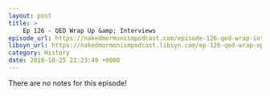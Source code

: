 ```yaml
---
layout: post
title: >
    Ep 126 - QED Wrap Up &amp; Interviews
episode_url: https://nakedmormonismpodcast.com/episode-126-qed-wrap-interviews/
libsyn_url: https://nakedmormonismpodcast.libsyn.com/ep-126-qed-wrap-up-interviews
category: History
date: 2018-10-25 22:23:49 +0000
---
```


There are no notes for this episode!
